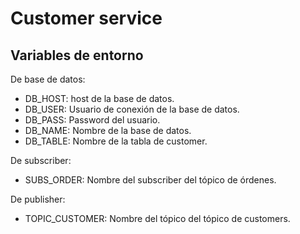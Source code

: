 # Customer service

## Variables de entorno

De base de datos:

- DB_HOST: host de la base de datos.
- DB_USER: Usuario de conexión de la base de datos.
- DB_PASS: Password del usuario.
- DB_NAME: Nombre de la base de datos.
- DB_TABLE: Nombre de la tabla de customer.

De subscriber:

- SUBS_ORDER: Nombre del subscriber del tópico de órdenes.

De publisher:

- TOPIC_CUSTOMER: Nombre del tópico del tópico de customers.
